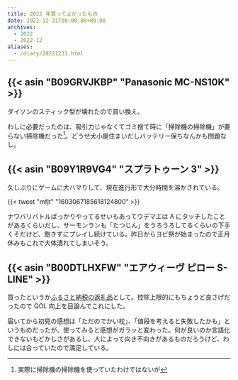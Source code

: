 ```yaml
---
title: 2022 年買ってよかったもの
date: 2022-12-31T00:00:00+09:00
archives:
  - 2022
  - 2022-12
aliases:
  - /diary/20221231.html
---
```

## {{< asin "B09GRVJKBP" "Panasonic MC-NS10K" >}}

ダイソンのスティック型が壊れたので買い換え。

わしに必要だったのは、吸引力じゃなくてゴミ捨て時に「掃除機の掃除機」が要らない掃除機だった[^1]。どうせ犬小屋住まいだしバッテリー保ちなんかも問題なし。

## {{< asin "B09Y1R9VG4" "スプラトゥーン 3" >}}

久しぶりにゲームに大ハマりして、現在進行形で大分時間を溶かされている。

{{< tweet "mfjt" "1603067185618124800" >}}

ナワバリバトルばっかりやってるせいもあってウデマエは A にタッチしたことがあるくらいだし、サーモンランも「たつじん」をうろうろしてるくらいの下手くそだけど、飽きずにプレイし続けている。昨日からヨビ祭が始まったので正月休みもこれで大体潰れてしまいそう。

## {{< asin "B00DTLHXFW" "エアウィーヴ ピロー S-LINE" >}}

買ったというか[ふるさと納税の返礼品](https://hb.afl.rakuten.co.jp/ichiba/2e77af60.a47c06bd.2e77af61.b2cd2e11/?pc=https%3A%2F%2Fitem.rakuten.co.jp%2Ff235016-kota%2F6506-30000753%2F&link_type=text&ut=eyJwYWdlIjoiaXRlbSIsInR5cGUiOiJ0ZXh0Iiwic2l6ZSI6IjI0MHgyNDAiLCJuYW0iOjEsIm5hbXAiOiJyaWdodCIsImNvbSI6MSwiY29tcCI6ImRvd24iLCJwcmljZSI6MCwiYm9yIjoxLCJjb2wiOjAsImJidG4iOjEsInByb2QiOjAsImFtcCI6ZmFsc2V9)として。控除上限的にもちょうど良さげだったので QOL 向上を目論んでこれにした。

届いてから初見の感想は「ただのでかい枕」、「値段を考えると失敗したかも」というものだったが、使ってみると感想がガラッと変わった。何が良いのか言語化できないもどかしさがあるし、人によって向き不向きがあるものだろうけど、わしには合っていたので満足している。

[^1]: 実際に掃除機の掃除機を使っていたわけではないが
